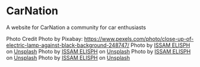 # CarNation
A website for CarNation a community for car enthusiasts

Photo Credit
Photo by Pixabay: https://www.pexels.com/photo/close-up-of-electric-lamp-against-black-background-248747/
Photo by <a href="https://unsplash.com/@elisph?utm_content=creditCopyText&utm_medium=referral&utm_source=unsplash">ISSAM ELISPH</a> on <a href="https://unsplash.com/photos/a-couple-of-cars-that-are-sitting-in-the-dirt-RtARbG0ejvQ?utm_content=creditCopyText&utm_medium=referral&utm_source=unsplash">Unsplash</a>
Photo by <a href="https://unsplash.com/@elisph?utm_content=creditCopyText&utm_medium=referral&utm_source=unsplash">ISSAM ELISPH</a> on <a href="https://unsplash.com/photos/a-green-and-black-truck-driving-down-a-street-_GEC3Hjvkrw?utm_content=creditCopyText&utm_medium=referral&utm_source=unsplash">Unsplash</a>
Photo by <a href="https://unsplash.com/@elisph?utm_content=creditCopyText&utm_medium=referral&utm_source=unsplash">ISSAM ELISPH</a> on <a href="https://unsplash.com/photos/a-red-and-white-race-car-driving-past-a-crowd-of-people-ZjkJKgR7m08?utm_content=creditCopyText&utm_medium=referral&utm_source=unsplash">Unsplash</a>
Photo by <a href="https://unsplash.com/@elisph?utm_content=creditCopyText&utm_medium=referral&utm_source=unsplash">ISSAM ELISPH</a> on <a href="https://unsplash.com/photos/a-race-car-driving-around-a-track-with-people-watching-VBXCKpM-7gg?utm_content=creditCopyText&utm_medium=referral&utm_source=unsplash">Unsplash</a>

